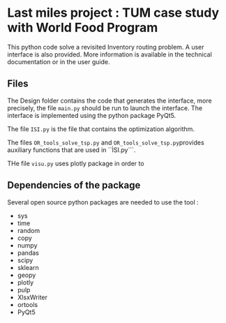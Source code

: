 # Last miles project : TUM case study with World Food Program

This python code solve a revisited Inventory routing problem. A user interface is also provided. 
More information is available in the technical documentation or in the user guide. 


## Files

The Design folder contains the code that generates the interface, more precisely, the file ```main.py``` should be run to launch the interface. The interface is implemented using the python package PyQt5.

The file ```ISI.py``` is the file that contains the optimization algorithm. 

The files ```OR_tools_solve_tsp.py``` and ```OR_tools_solve_tsp.py```provides auxiliary functions that are used in ``ÌSI.py```. 

THe file ```visu.py``` uses plotly package in order to 

## Dependencies of the package

Several open source python packages are needed to use the tool : 

 - sys
 - time
 - random
 - copy
 - numpy
 - pandas
 - scipy
 - sklearn
 - geopy
 - plotly
 - pulp
 - XlsxWriter
 - ortools
 - PyQt5